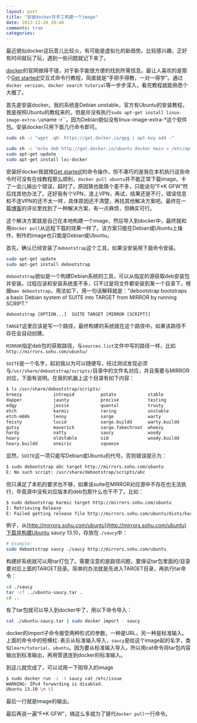 ```yaml
---
layout: post
title: "安装docker并手工构建一个image"
date: 2013-12-28 20:40
comments: true
categories: 
---
```


最近貌似docker这玩意儿比较火，有可能是虚拟化的新趋势。比较感兴趣，正好有时间就玩了玩，遇到一些问题就记下来了。

[docker](https://www.docker.io)的官网做得不错，对于新手能很方便的找到所需信息。最让人喜欢的是那个[Get started!](https://www.docker.io/gettingstarted/)交互式命令行教程，简直就是“手把手得教，一对一得学”。通过`docker version`、`docker search tutorial`等一步步深入，看完教程就能熟悉个大概了。

首先是安装docker。我的系统是Debian unstable，官方有Ubuntu的安装教程，我是按照Ubuntu的教程来的，但是并没有执行`sudo apt-get install linux-image-extra-\`uname -r\``，因为Debian貌似没有linux-image-extra-*这个软件包。安装docker只用下面几行命令即可。

``` bash
sudo sh -c "wget -qO- https://get.docker.io/gpg | apt-key add -"

sudo sh -c "echo deb http://get.docker.io/ubuntu docker main > /etc/apt/sources.list.d/docker.list"
sudo apt-get update
sudo apt-get install lxc-docker
```

安装好docker我就按[Get started!](https://www.docker.io/gettingstarted/)的命令操作，但不凑巧的是我在本机执行这些命令时可没有在线教程那么顺利，`docker pull ubuntu`并不能正常下载image，卡了一会儿输出个错误，超时了。原因猜也能猜个差不多，只能说句“F*K GFW”然后找其他办法了。还好我有个VPN，连上VPN，再试，结果还是不行，错误信息和不连VPN的还不太一样，具体原因还不清楚，再找其他解决方案吧。最终在一篇[博客](http://www.blogjava.net/yongboy/archive/2013/12/12/407498.html)的评论里找到了一种解决方案，有一点麻烦，但确实可行。

这个解决方案就是自己在本地构建一个image，然后导入到docker中，最终就和用`docker pull`从远程下载的效果一样了。该方案只能在Debian或Ubuntu上操作，制作的image也只能是Debian或Ubuntu。

首先，确认已经安装了`debootstrap`这个工具，如果没安装用下面命令安装。

``` bash
sudo apt-get update
sudo apt-get install debootstrap
```

`debootstrap`貌似是一个构建Debian系统的工具，可以从指定的源获取deb安装包并安装。过程应该和安装系统差不多，只不过是将文件都安装到某一个目录下。根据`man debootstrap`，用法如下，用一句话解释就是："debootstrap  bootstraps a basic Debian system of SUITE into TARGET from MIRROR by running SCRIPT."
```
debootstrap [OPTION...]  SUITE TARGET [MIRROR [SCRIPT]]
```

`TARGET`这里应该是写一个路径，最终构建的系统就在这个路径中。如果该路径不存在会自动创建。

`MIRROR`指定deb包的获取路径，与`sources.list`文件中写的路径一样，比如`http://mirrors.sohu.com/ubuntu/`

`SUITE`是一个名字，起初我以为可以随便写，经过测试发现必须与`/usr/share/debootstrap/scripts/`目录中的文件名对应，并且需要与MIRROR对应，下面有说明。在我的机器上这个目录有如下内容：
``` bash
$ ls /usr/share/debootstrap/scripts/
breezy            intrepid          potato            stable
dapper            jaunty            precise           testing
edgy              jessie            quantal           trusty
etch              karmic            raring            unstable
etch-m68k         lenny             sarge             warty
feisty            lucid             sarge.buildd      warty.buildd
gutsy             maverick          sarge.fakechroot  wheezy
hardy             natty             saucy             woody
hoary             oldstable         sid               woody.buildd
hoary.buildd      oneiric           squeeze
```
显然，`SUITE`这一项只能写Debian或Ubuntu的代号。否则错误提示为：
``` bash
$ sudo debootstrap abc target http://mirrors.sohu.com/ubuntu
E: No such script: /usr/share/debootstrap/scripts/abc
```
但只满足了本机的要求也不够，如果该suite在MIRROR对应源中不存在也无法执行，毕竟源中没有对应版本的deb包那什么也干不了。比如：
``` bash
$ sudo debootstrap karmic target http://mirrors.sohu.com/ubuntu
I: Retrieving Release 
E: Failed getting release file http://mirrors.sohu.com/ubuntu/dists/karmic/Release
```

例子，从[http://mirrors.sohu.com/ubuntu](http://mirrors.sohu.com/ubuntu)下载并构建Ubuntu saucy 13.10，存放在`./saucy`中：
``` bash
# Example:
sudo debootstrap saucy ./saucy http://mirrors.sohu.com/ubuntu
```

构建好系统就可以用tar打包了。需要注意的是路径问题，要保证tar包里面的/目录要对应上面的TARGET目录。简单的办法就是先进入TARGET目录，再执行tar命令：
``` bash
cd ./saucy
tar -cf ../ubuntu-saucy.tar .
cd ..
```

有了tar包就可以导入到docker中了，用以下命令导入：
``` bash
cat ./ubuntu-saucy.tar | sudo docker import - saucy
```
docker的import子命令接受两种形式的参数，一种是URL，另一种是标准输入。上面的命令中的短横杠`-`表示从标准输入导入，`saucy`是给这个image起的名字，类似`learn/tutorial`、`ubuntu`。因为要从标准输入导入，所以用cat命令将tar包内容输出到标准输出，再用管道连到docker的标准输入。

到这儿就完成了，可以试用一下刚导入的image
``` bash
$ sudo docker run -i -t saucy cat /etc/issue
WARNING: IPv4 forwarding is disabled.
Ubuntu 13.10 \n \l
```
最后一行就是image的输出。

最后再说一遍“F*K GFW”，搞这么多就为了替代`docker pull`一行命令。
